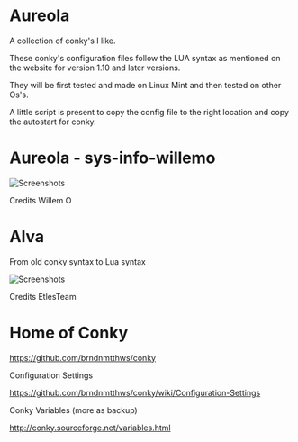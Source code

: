 # Aureola

A collection of conky's I like.

These conky's configuration files follow the LUA syntax as mentioned on the website for version 1.10 and later versions.

They will be first tested and made on Linux Mint and then tested on other Os's.

A little script is present to copy the config file to the right location and copy the autostart for conky.


# Aureola - sys-info-willemo

![Screenshots](http://i.imgur.com/kqK7j0F.png)

Credits Willem O

# Alva

From old conky syntax to Lua syntax

![Screenshots](http://i.imgur.com/DiuiCGu.png)

Credits EtlesTeam



# Home of Conky

https://github.com/brndnmtthws/conky

Configuration Settings

https://github.com/brndnmtthws/conky/wiki/Configuration-Settings

Conky Variables (more as backup)

http://conky.sourceforge.net/variables.html